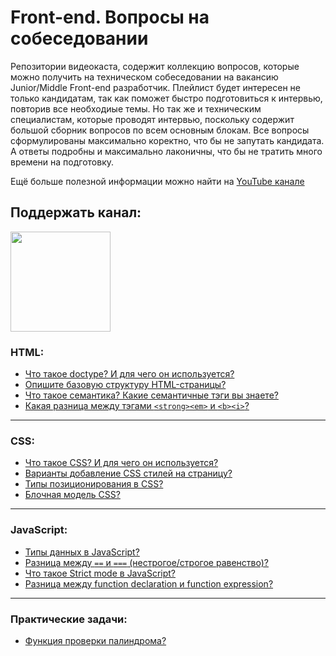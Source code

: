 #  Front-end. Вопросы на собеседовании
Репозитории видеокаста, содержит коллекцию вопросов, которые можно получить на техническом собеседовании на вакансию Junior/Middle Front-end разработчик. 
Плейлист будет интересен не только кандидатам, так как поможет быстро подготовиться к интервью, повторив все необходиые темы.
Но так же и техническим специалистам, которые проводят интервью, поскольку содержит большой сборник вопросов по всем основным блокам.
Все вопросы сформулированы максимально коректно, что бы не запутать кандидата.
А ответы подробны и максимально лаконичны, что бы не тратить много времени на подготовку.

Ещё больше полезной информации можно найти на [YouTube канале](https://youtube.com/c/YauhenKavalchuk)

## Поддержать канал:

<a href="https://www.patreon.com/YauhenKavalchuk" target="_blank">
  <img src="https://c5.patreon.com/external/logo/become_a_patron_button@2x.png" width="160">
</a>

### HTML:
- [Что такое doctype? И для чего он используется?](https://youtu.be/ycYp7CYOnO0?t=65)
- [Опишите базовую структуру HTML-страницы?](https://youtu.be/ycYp7CYOnO0?t=103)
- [Что такое семантика? Какие семантичные тэги вы знаете?](https://youtu.be/ycYp7CYOnO0?t=149)
- [Какая разница между тэгами `<strong><em>` и `<b><i>`?](https://youtu.be/ycYp7CYOnO0?t=202)
---

### CSS:
- [Что такое CSS? И для чего он используется?](https://youtu.be/ycYp7CYOnO0?t=251)
- [Варианты добавление CSS стилей на страницу?](https://youtu.be/ycYp7CYOnO0?t=277)
- [Типы позиционирования в CSS?](https://youtu.be/ycYp7CYOnO0?t=321)
- [Блочная модель CSS?](https://youtu.be/ycYp7CYOnO0?t=410)
---

### JavaScript:
- [Типы данных в JavaScript?](https://youtu.be/ycYp7CYOnO0?t=471)
- [Разница между `==` и `===` (нестрогое/строгое равенство)?](https://youtu.be/ycYp7CYOnO0?t=529)
- [Что такое Strict mode в JavaScript?](https://youtu.be/ycYp7CYOnO0?t=577)
- [Разница между function declaration и function expression?](https://youtu.be/ycYp7CYOnO0?t=632)
---

### Практические задачи:
- [Функция проверки палиндрома?](https://youtu.be/ycYp7CYOnO0?t=683)
